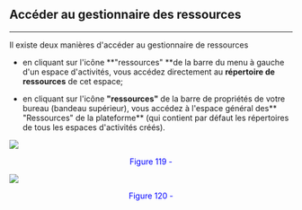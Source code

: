 ## Accéder au gestionnaire des ressources

---

Il existe deux manières d'accéder au gestionnaire de ressources

* en cliquant sur l'icône **"ressources" **de la barre du menu à gauche d'un espace d'activités, vous accédez directement au **répertoire de ressources** de cet espace;


* en cliquant sur l'icône **"ressources"** de la barre de propriétés de votre bureau (bandeau supérieur), vous accédez à l'espace général des** "Ressources" de la plateforme** (qui contient par défaut les répertoires de tous les espaces d'activités créés).

![](http://www.claroline.net/uploads/custom/images/2035.png)

<p style="text-align: center; color: blue">Figure 119 - </p>

![](http://www.claroline.net/uploads/custom/images/1620.png)

<p style="text-align: center; color: blue">Figure 120 - </p>
